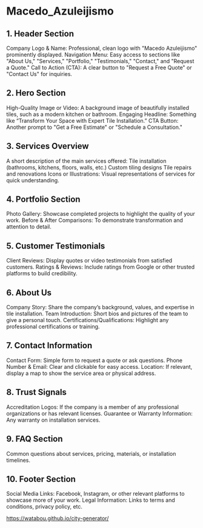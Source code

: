 # Macedo_Azuleijismo

## 1. Header Section
Company Logo & Name: Professional, clean logo with "Macedo Azuleijismo" prominently displayed.
Navigation Menu: Easy access to sections like "About Us," "Services," "Portfolio," "Testimonials," "Contact," and "Request a Quote."
Call to Action (CTA): A clear button to "Request a Free Quote" or "Contact Us" for inquiries.

## 2. Hero Section
High-Quality Image or Video: A background image of beautifully installed tiles, such as a modern kitchen or bathroom.
Engaging Headline: Something like “Transform Your Space with Expert Tile Installation.”
CTA Button: Another prompt to "Get a Free Estimate" or "Schedule a Consultation."

## 3. Services Overview
A short description of the main services offered:
Tile installation (bathrooms, kitchens, floors, walls, etc.)
Custom tiling designs
Tile repairs and renovations
Icons or Illustrations: Visual representations of services for quick understanding.

## 4. Portfolio Section
Photo Gallery: Showcase completed projects to highlight the quality of your work.
Before & After Comparisons: To demonstrate transformation and attention to detail.

## 5. Customer Testimonials
Client Reviews: Display quotes or video testimonials from satisfied customers.
Ratings & Reviews: Include ratings from Google or other trusted platforms to build credibility.

## 6. About Us
Company Story: Share the company’s background, values, and expertise in tile installation.
Team Introduction: Short bios and pictures of the team to give a personal touch.
Certifications/Qualifications: Highlight any professional certifications or training.

## 7. Contact Information
Contact Form: Simple form to request a quote or ask questions.
Phone Number & Email: Clear and clickable for easy access.
Location: If relevant, display a map to show the service area or physical address.

## 8. Trust Signals
Accreditation Logos: If the company is a member of any professional organizations or has relevant licenses.
Guarantee or Warranty Information: Any warranty on installation services.

## 9. FAQ Section
Common questions about services, pricing, materials, or installation timelines.

## 10. Footer Section
Social Media Links: Facebook, Instagram, or other relevant platforms to showcase more of your work.
Legal Information: Links to terms and conditions, privacy policy, etc.

https://watabou.github.io/city-generator/